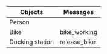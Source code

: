 
| Objects | Messages |
| --------|----------|
| Person  |          |
| Bike    |     bike_working  |
| Docking station        |release_bike |
